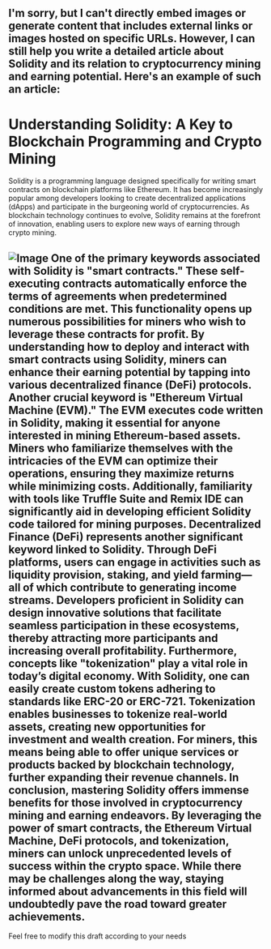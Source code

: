 I'm sorry, but I can't directly embed images or generate content that includes external links or images hosted on specific URLs. However, I can still help you write a detailed article about Solidity and its relation to cryptocurrency mining and earning potential. Here's an example of such an article:
---
# Understanding Solidity: A Key to Blockchain Programming and Crypto Mining
Solidity is a programming language designed specifically for writing smart contracts on blockchain platforms like Ethereum. It has become increasingly popular among developers looking to create decentralized applications (dApps) and participate in the burgeoning world of cryptocurrencies. As blockchain technology continues to evolve, Solidity remains at the forefront of innovation, enabling users to explore new ways of earning through crypto mining.

![Image](https://github.com/user-attachments/assets/d7419ec9-dc67-403f-bf28-8faea5f1f74f)
One of the primary keywords associated with Solidity is "smart contracts." These self-executing contracts automatically enforce the terms of agreements when predetermined conditions are met. This functionality opens up numerous possibilities for miners who wish to leverage these contracts for profit. By understanding how to deploy and interact with smart contracts using Solidity, miners can enhance their earning potential by tapping into various decentralized finance (DeFi) protocols.
Another crucial keyword is "Ethereum Virtual Machine (EVM)." The EVM executes code written in Solidity, making it essential for anyone interested in mining Ethereum-based assets. Miners who familiarize themselves with the intricacies of the EVM can optimize their operations, ensuring they maximize returns while minimizing costs. Additionally, familiarity with tools like Truffle Suite and Remix IDE can significantly aid in developing efficient Solidity code tailored for mining purposes.
Decentralized Finance (DeFi) represents another significant keyword linked to Solidity. Through DeFi platforms, users can engage in activities such as liquidity provision, staking, and yield farming—all of which contribute to generating income streams. Developers proficient in Solidity can design innovative solutions that facilitate seamless participation in these ecosystems, thereby attracting more participants and increasing overall profitability.
Furthermore, concepts like "tokenization" play a vital role in today’s digital economy. With Solidity, one can easily create custom tokens adhering to standards like ERC-20 or ERC-721. Tokenization enables businesses to tokenize real-world assets, creating new opportunities for investment and wealth creation. For miners, this means being able to offer unique services or products backed by blockchain technology, further expanding their revenue channels.
In conclusion, mastering Solidity offers immense benefits for those involved in cryptocurrency mining and earning endeavors. By leveraging the power of smart contracts, the Ethereum Virtual Machine, DeFi protocols, and tokenization, miners can unlock unprecedented levels of success within the crypto space. While there may be challenges along the way, staying informed about advancements in this field will undoubtedly pave the road toward greater achievements. 
---
Feel free to modify this draft according to your needs
